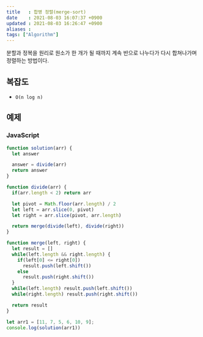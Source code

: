 ```yaml
---
title   : 합병 정렬(merge-sort) 
date    : 2021-08-03 16:07:37 +0900
updated : 2021-08-03 16:26:47 +0900
aliases : 
tags: ["Algorithm"]
---
```

분할과 정복을 원리로 원소가 한 개가 될 때까지 계속 반으로 나누다가 다시 합쳐나가며 정렬하는 방법이다.  

## 복잡도  
- `O(n log n)`

## 예제  
### JavaScript
```javascript
function solution(arr) {
  let answer

  answer = divide(arr)
  return answer
}

function divide(arr) {
  if(arr.length < 2) return arr

  let pivot = Math.floor(arr.length) / 2
  let left = arr.slice(0, pivot)
  let right = arr.slice(pivot, arr.length)

  return merge(divide(left), divide(right))
}

function merge(left, right) {
  let result = []
  while(left.length && right.length) {
    if(left[0] <= right[0]) 
      result.push(left.shift())
    else 
      result.push(right.shift())
  }
  while(left.length) result.push(left.shift())
  while(right.length) result.push(right.shift())

  return result
}

let arr1 = [11, 7, 5, 6, 10, 9];
console.log(solution(arr1))
```
